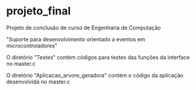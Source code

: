 # projeto_final
Projeto de conclusão de curso de Engenharia de Computação

"Suporte para desenvolvimento orientado a eventos em microcontroladores"

O diretório "Testes" contém códigos para testes das funções da interface no master.c

O diretório "Aplicacao_arvore_geradora" contém o código da aplicação desenvolvida no master.c
